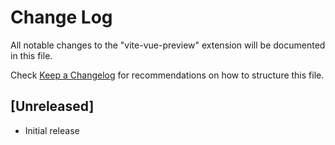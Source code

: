 # Change Log

All notable changes to the "vite-vue-preview" extension will be documented in this file.

Check [Keep a Changelog](http://keepachangelog.com/) for recommendations on how to structure this file.

## [Unreleased]

- Initial release